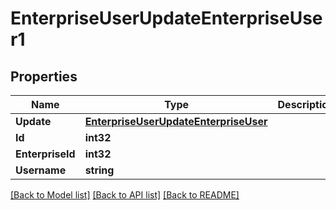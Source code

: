 # EnterpriseUserUpdateEnterpriseUser1

## Properties

Name | Type | Description | Notes
------------ | ------------- | ------------- | -------------
**Update** | [**EnterpriseUserUpdateEnterpriseUser**](enterprise_user_update_enterprise_user.md) |  | 
**Id** | **int32** |  | [optional] 
**EnterpriseId** | **int32** |  | [optional] 
**Username** | **string** |  | [optional] 

[[Back to Model list]](../README.md#documentation-for-models) [[Back to API list]](../README.md#documentation-for-api-endpoints) [[Back to README]](../README.md)


